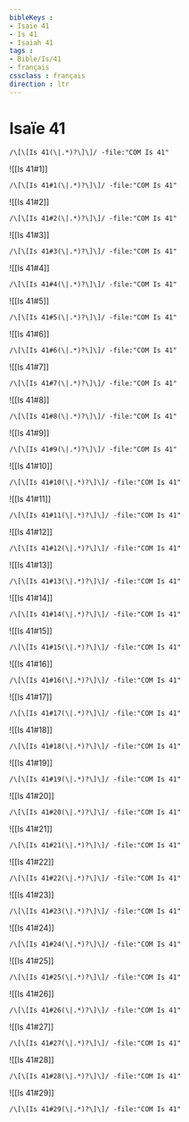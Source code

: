 ```yaml
---
bibleKeys : 
- Isaïe 41
- Is 41
- Isaiah 41
tags : 
- Bible/Is/41
- français
cssclass : français
direction : ltr
---
```


# Isaïe 41

```query
/\[\[Is 41(\|.*)?\]\]/ -file:"COM Is 41"
```



![[Is 41#1]]

```query
/\[\[Is 41#1(\|.*)?\]\]/ -file:"COM Is 41"
```

![[Is 41#2]]

```query
/\[\[Is 41#2(\|.*)?\]\]/ -file:"COM Is 41"
```

![[Is 41#3]]

```query
/\[\[Is 41#3(\|.*)?\]\]/ -file:"COM Is 41"
```

![[Is 41#4]]

```query
/\[\[Is 41#4(\|.*)?\]\]/ -file:"COM Is 41"
```

![[Is 41#5]]

```query
/\[\[Is 41#5(\|.*)?\]\]/ -file:"COM Is 41"
```

![[Is 41#6]]

```query
/\[\[Is 41#6(\|.*)?\]\]/ -file:"COM Is 41"
```

![[Is 41#7]]

```query
/\[\[Is 41#7(\|.*)?\]\]/ -file:"COM Is 41"
```

![[Is 41#8]]

```query
/\[\[Is 41#8(\|.*)?\]\]/ -file:"COM Is 41"
```

![[Is 41#9]]

```query
/\[\[Is 41#9(\|.*)?\]\]/ -file:"COM Is 41"
```

![[Is 41#10]]

```query
/\[\[Is 41#10(\|.*)?\]\]/ -file:"COM Is 41"
```

![[Is 41#11]]

```query
/\[\[Is 41#11(\|.*)?\]\]/ -file:"COM Is 41"
```

![[Is 41#12]]

```query
/\[\[Is 41#12(\|.*)?\]\]/ -file:"COM Is 41"
```

![[Is 41#13]]

```query
/\[\[Is 41#13(\|.*)?\]\]/ -file:"COM Is 41"
```

![[Is 41#14]]

```query
/\[\[Is 41#14(\|.*)?\]\]/ -file:"COM Is 41"
```

![[Is 41#15]]

```query
/\[\[Is 41#15(\|.*)?\]\]/ -file:"COM Is 41"
```

![[Is 41#16]]

```query
/\[\[Is 41#16(\|.*)?\]\]/ -file:"COM Is 41"
```

![[Is 41#17]]

```query
/\[\[Is 41#17(\|.*)?\]\]/ -file:"COM Is 41"
```

![[Is 41#18]]

```query
/\[\[Is 41#18(\|.*)?\]\]/ -file:"COM Is 41"
```

![[Is 41#19]]

```query
/\[\[Is 41#19(\|.*)?\]\]/ -file:"COM Is 41"
```

![[Is 41#20]]

```query
/\[\[Is 41#20(\|.*)?\]\]/ -file:"COM Is 41"
```

![[Is 41#21]]

```query
/\[\[Is 41#21(\|.*)?\]\]/ -file:"COM Is 41"
```

![[Is 41#22]]

```query
/\[\[Is 41#22(\|.*)?\]\]/ -file:"COM Is 41"
```

![[Is 41#23]]

```query
/\[\[Is 41#23(\|.*)?\]\]/ -file:"COM Is 41"
```

![[Is 41#24]]

```query
/\[\[Is 41#24(\|.*)?\]\]/ -file:"COM Is 41"
```

![[Is 41#25]]

```query
/\[\[Is 41#25(\|.*)?\]\]/ -file:"COM Is 41"
```

![[Is 41#26]]

```query
/\[\[Is 41#26(\|.*)?\]\]/ -file:"COM Is 41"
```

![[Is 41#27]]

```query
/\[\[Is 41#27(\|.*)?\]\]/ -file:"COM Is 41"
```

![[Is 41#28]]

```query
/\[\[Is 41#28(\|.*)?\]\]/ -file:"COM Is 41"
```

![[Is 41#29]]

```query
/\[\[Is 41#29(\|.*)?\]\]/ -file:"COM Is 41"
```

